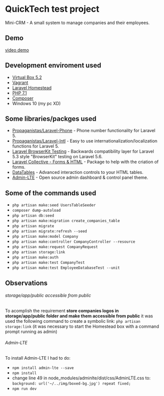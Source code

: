 # QuickTech test project

Mini-CRM - A small system to manage companies and their employees.

## Demo

[video demo](https://www.youtube.com/watch?v=n7dNNRWkNNQ)

## Development enviroment used

- [Virtual Box 5.2](https://www.virtualbox.org/)
- [Vagrant](https://www.vagrantup.com/)
- [Laravel Homestead](https://laravel.com/docs/5.6/homestead)
- [PHP 7.1](http://php.net/archive/2018.php#id2018-03-30-2)
- [Composer](https://getcomposer.org/)
- Windows 10 (my pc XD)

## Some libraries/packges used

- [Propaganistas/Laravel-Phone](https://github.com/Propaganistas/Laravel-Phone) - Phone number functionality for Laravel 5.
- [Propaganistas/Laravel-Intl](https://github.com/Propaganistas/Laravel-Intl) - Easy to use internationalization/localization functions for Laravel 5.
- [Laravel BrowserKit Testing](https://github.com/laravel/browser-kit-testing) - Backwards compatibility layer for Laravel 5.3 style "BrowserKit" testing on Laravel 5.6.
- [Laravel Collective - Forms & HTML](https://laravelcollective.com/docs/master/html) - Package to help with the criation of forms.
- [DataTables](https://datatables.net/) - Advanced interaction controls to your HTML tables.
- [Admin-LTE](https://adminlte.io/) - Open source admin dashboard & control panel theme.

## Some of the commands used

- `php artisan make:seed UsersTableSeeder`
- `composer dump-autoload`
- `php artisan db:seed`
- `php artisan make:migration create_companies_table`
- `php artisan migrate`
- `php artisan migrate:refresh --seed`
- `php artisan make:model Company`
- `php artisan make:controller CompanyController --resource`
- `php artisan make:request CompanyRequest`
- `php artisan storage:link`
- `php artisan make:auth`
- `php artisan make:test CompanyTest`
- `php artisan make:test EmployeeDatabaseTest --unit`

## Observations

###### *storage/app/public*  accessible from *public*

To acomplish the requirement **store companies logos in storage/app/public folder and make them accessible from public** it was used the following command to create a symbolic link: `php artisan storage:link` (it was necessary to start the Homestead box with a command prompt running as admin)

###### Admin-LTE

To install Admin-LTE I had to do:

- `npm install admin-lte --save`
- `npm install`
- change line 49 in node_modules/adminlte/dist/css/AdminLTE.css to: `background: url('~/../img/boxed-bg.jpg') repeat fixed;`
- `npm run dev`